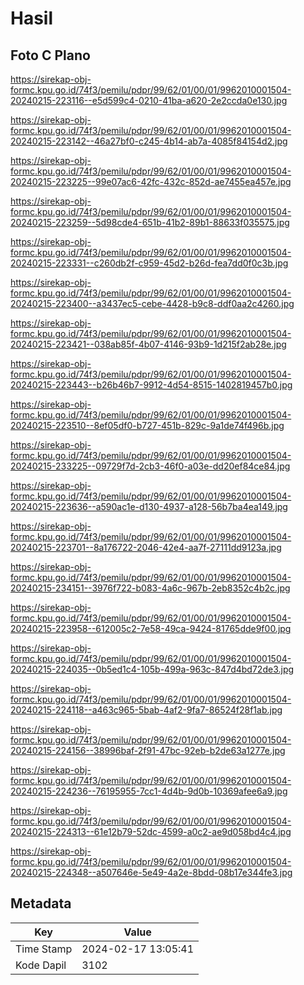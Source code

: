 # Hasil

## Foto C Plano

https://sirekap-obj-formc.kpu.go.id/74f3/pemilu/pdpr/99/62/01/00/01/9962010001504-20240215-223116--e5d599c4-0210-41ba-a620-2e2ccda0e130.jpg

https://sirekap-obj-formc.kpu.go.id/74f3/pemilu/pdpr/99/62/01/00/01/9962010001504-20240215-223142--46a27bf0-c245-4b14-ab7a-4085f84154d2.jpg

https://sirekap-obj-formc.kpu.go.id/74f3/pemilu/pdpr/99/62/01/00/01/9962010001504-20240215-223225--99e07ac6-42fc-432c-852d-ae7455ea457e.jpg

https://sirekap-obj-formc.kpu.go.id/74f3/pemilu/pdpr/99/62/01/00/01/9962010001504-20240215-223259--5d98cde4-651b-41b2-89b1-88633f035575.jpg

https://sirekap-obj-formc.kpu.go.id/74f3/pemilu/pdpr/99/62/01/00/01/9962010001504-20240215-223331--c260db2f-c959-45d2-b26d-fea7dd0f0c3b.jpg

https://sirekap-obj-formc.kpu.go.id/74f3/pemilu/pdpr/99/62/01/00/01/9962010001504-20240215-223400--a3437ec5-cebe-4428-b9c8-ddf0aa2c4260.jpg

https://sirekap-obj-formc.kpu.go.id/74f3/pemilu/pdpr/99/62/01/00/01/9962010001504-20240215-223421--038ab85f-4b07-4146-93b9-1d215f2ab28e.jpg

https://sirekap-obj-formc.kpu.go.id/74f3/pemilu/pdpr/99/62/01/00/01/9962010001504-20240215-223443--b26b46b7-9912-4d54-8515-1402819457b0.jpg

https://sirekap-obj-formc.kpu.go.id/74f3/pemilu/pdpr/99/62/01/00/01/9962010001504-20240215-223510--8ef05df0-b727-451b-829c-9a1de74f496b.jpg

https://sirekap-obj-formc.kpu.go.id/74f3/pemilu/pdpr/99/62/01/00/01/9962010001504-20240215-233225--09729f7d-2cb3-46f0-a03e-dd20ef84ce84.jpg

https://sirekap-obj-formc.kpu.go.id/74f3/pemilu/pdpr/99/62/01/00/01/9962010001504-20240215-223636--a590ac1e-d130-4937-a128-56b7ba4ea149.jpg

https://sirekap-obj-formc.kpu.go.id/74f3/pemilu/pdpr/99/62/01/00/01/9962010001504-20240215-223701--8a176722-2046-42e4-aa7f-27111dd9123a.jpg

https://sirekap-obj-formc.kpu.go.id/74f3/pemilu/pdpr/99/62/01/00/01/9962010001504-20240215-234151--3976f722-b083-4a6c-967b-2eb8352c4b2c.jpg

https://sirekap-obj-formc.kpu.go.id/74f3/pemilu/pdpr/99/62/01/00/01/9962010001504-20240215-223958--612005c2-7e58-49ca-9424-81765dde9f00.jpg

https://sirekap-obj-formc.kpu.go.id/74f3/pemilu/pdpr/99/62/01/00/01/9962010001504-20240215-224035--0b5ed1c4-105b-499a-963c-847d4bd72de3.jpg

https://sirekap-obj-formc.kpu.go.id/74f3/pemilu/pdpr/99/62/01/00/01/9962010001504-20240215-224118--a463c965-5bab-4af2-9fa7-86524f28f1ab.jpg

https://sirekap-obj-formc.kpu.go.id/74f3/pemilu/pdpr/99/62/01/00/01/9962010001504-20240215-224156--38996baf-2f91-47bc-92eb-b2de63a1277e.jpg

https://sirekap-obj-formc.kpu.go.id/74f3/pemilu/pdpr/99/62/01/00/01/9962010001504-20240215-224236--76195955-7cc1-4d4b-9d0b-10369afee6a9.jpg

https://sirekap-obj-formc.kpu.go.id/74f3/pemilu/pdpr/99/62/01/00/01/9962010001504-20240215-224313--61e12b79-52dc-4599-a0c2-ae9d058bd4c4.jpg

https://sirekap-obj-formc.kpu.go.id/74f3/pemilu/pdpr/99/62/01/00/01/9962010001504-20240215-224348--a507646e-5e49-4a2e-8bdd-08b17e344fe3.jpg


## Metadata

| Key        | Value               |
| ---------- | ------------------- |
| Time Stamp | 2024-02-17 13:05:41 |
| Kode Dapil | 3102                |



